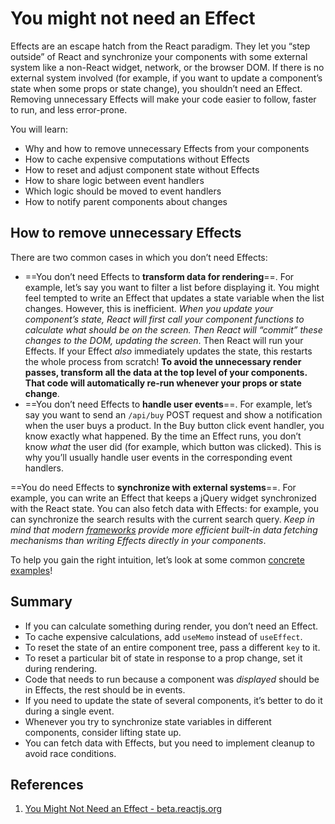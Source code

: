 # You might not need an Effect

Effects are an escape hatch from the React paradigm. They let you “step outside” of React and synchronize your components with some external system like a non-React widget, network, or the browser DOM. If there is no external system involved (for example, if you want to update a component’s state when some props or state change), you shouldn’t need an Effect. Removing unnecessary Effects will make your code easier to follow, faster to run, and less error-prone.

You will learn:

- Why and how to remove unnecessary Effects from your components
- How to cache expensive computations without Effects
- How to reset and adjust component state without Effects
- How to share logic between event handlers
- Which logic should be moved to event handlers
- How to notify parent components about changes

## How to remove unnecessary Effects 

There are two common cases in which you don’t need Effects:

- ==You don’t need Effects to **transform data for rendering**==. For example, let’s say you want to filter a list before displaying it. You might feel tempted to write an Effect that updates a state variable when the list changes. However, this is inefficient. _When you update your component’s state, React will first call your component functions to calculate what should be on the screen. Then React will “commit” these changes to the DOM, updating the screen_. Then React will run your Effects. If your Effect *also* immediately updates the state, this restarts the whole process from scratch! **To avoid the unnecessary render passes, transform all the data at the top level of your components. That code will automatically re-run whenever your props or state change**.
- ==You don’t need Effects to **handle user events**==. For example, let’s say you want to send an `/api/buy` POST request and show a notification when the user buys a product. In the Buy button click event handler, you know exactly what happened. By the time an Effect runs, you don’t know *what* the user did (for example, which button was clicked). This is why you’ll usually handle user events in the corresponding event handlers.

==You do need Effects to **synchronize with external systems**==. For example, you can write an Effect that keeps a jQuery widget synchronized with the React state. You can also fetch data with Effects: for example, you can synchronize the search results with the current search query. _Keep in mind that modern [frameworks](https://beta.reactjs.org/learn/start-a-new-react-project#building-with-a-full-featured-framework) provide more efficient built-in data fetching mechanisms than writing Effects directly in your components_.

To help you gain the right intuition, let’s look at some common [concrete examples](https://beta.reactjs.org/learn/you-might-not-need-an-effect#updating-state-based-on-props-or-state)!

## Summary

- If you can calculate something during render, you don’t need an Effect.
- To cache expensive calculations, add `useMemo` instead of `useEffect`.
- To reset the state of an entire component tree, pass a different `key` to it.
- To reset a particular bit of state in response to a prop change, set it during rendering.
- Code that needs to run because a component was *displayed* should be in Effects, the rest should be in events.
- If you need to update the state of several components, it’s better to do it during a single event.
- Whenever you try to synchronize state variables in different components, consider lifting state up.
- You can fetch data with Effects, but you need to implement cleanup to avoid race conditions.

## References

1. [You Might Not Need an Effect - beta.reactjs.org](https://beta.reactjs.org/learn/you-might-not-need-an-effect)